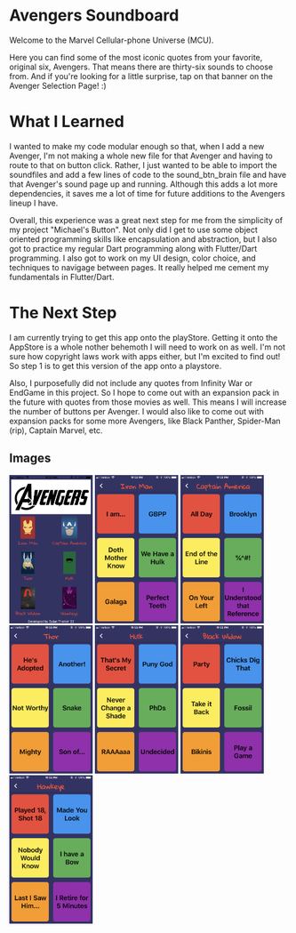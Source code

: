 # Avengers Soundboard
Welcome to the Marvel Cellular-phone Universe (MCU).

Here you can find some of the most iconic quotes from your favorite, original six, Avengers. That means there are thirty-six sounds to choose from. And if you're looking for a little surprise, tap on that banner on the Avenger Selection Page! :)

# What I Learned
I wanted to make my code modular enough so that, when I add a new Avenger, I'm not making a whole new file for that Avenger and having to route to that on button click. Rather, I just wanted to be able to import the soundfiles and add a few lines of code to the sound_btn_brain file and have that Avenger's sound page up and running. Although this adds a lot more dependencies, it saves me a lot of time for future additions to the Avengers lineup I have.

Overall, this experience was a great next step for me from the simplicity of my project "Michael's Button". Not only did I get to use some object oriented programming skills like encapsulation and abstraction, but I also got to practice my regular Dart programming along with Flutter/Dart programming. I also got to work on my UI design, color choice, and techniques to navigage between pages. It really helped me cement my fundamentals in Flutter/Dart.

# The Next Step
I am currently trying to get this app onto the playStore. Getting it onto the AppStore is a whole nother behemoth I will need to work on as well. I'm not sure how copyright laws work with apps either, but I'm excited to find out! So step 1 is to get this version of the app onto a playstore.

Also, I purposefully did not include any quotes from Infinity War or EndGame in this project. So I hope to come out with an expansion pack in the future with quotes from those movies as well. This means I will increase the number of buttons per Avenger. I would also like to come out with expansion packs for some more Avengers, like Black Panther, Spider-Man (rip), Captain Marvel, etc.

## Images

<img src="characterSelect.png" alt="Character Selection Screen" width="150"/> 
<img src="ironman.png" alt="Iron Man Quotes" width="150"/> 
<img src="captainamerica.png" alt="Captain America Quotes" width="150"/> 
<img src="thor.png" alt="Thor Quotes" width="150"/> 
<img src="hulk.png" alt="Hulk Quotes" width="150"/> 
<img src="blackwidow.png" alt="Black Widow Quotes" width="150"/> 
<img src="hawkeye.png" alt="Hawkeye Quotes" width="150"/> 
